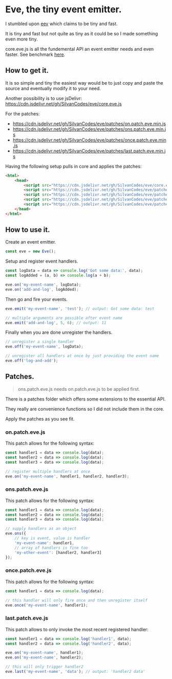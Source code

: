 # Eve, the tiny event emitter.

I stumbled upon [eev](https://github.com/chrisdavies/eev) which claims to be tiny and fast.

It is tiny and fast but not quite as tiny as it could be so I made something even more tiny.

core.eve.js is all the fundemental API an event emitter needs and even faster.
See benchmark [here](https://silvancodes.github.io/eve).

## How to get it.
It is so simple and tiny the easiest way would be to just copy and paste the source and eventually modify it to your need.

Another possibility is to use jsDelivr: https://cdn.jsdelivr.net/gh/SilvanCodes/eve/core.eve.js

For the patches:
- https://cdn.jsdelivr.net/gh/SilvanCodes/eve/patches/on.patch.eve.min.js
- https://cdn.jsdelivr.net/gh/SilvanCodes/eve/patches/ons.patch.eve.min.js
- https://cdn.jsdelivr.net/gh/SilvanCodes/eve/patches/once.patch.eve.min.js
- https://cdn.jsdelivr.net/gh/SilvanCodes/eve/patches/last.patch.eve.min.js

Having the following setup pulls in core and applies the patches:

```html
<html>
    <head>
        <script src="https://cdn.jsdelivr.net/gh/SilvanCodes/eve/core.eve.min.js"></script>
        <script src="https://cdn.jsdelivr.net/gh/SilvanCodes/eve/patches/on.patch.eve.min.js"></script>
        <script src="https://cdn.jsdelivr.net/gh/SilvanCodes/eve/patches/ons.patch.eve.min.js"></script>
        <script src="https://cdn.jsdelivr.net/gh/SilvanCodes/eve/patches/once.patch.eve.min.js"></script>
        <script src="https://cdn.jsdelivr.net/gh/SilvanCodes/eve/patches/last.patch.eve.min.js"></script>
    </head>
</html>
```

## How to use it.

Create an event emitter.

```js
const eve = new Eve();
```

Setup and register event handlers.

```js
const logData = data => console.log('Got some data:', data);
const logAdded = (a, b) => console.log(a + b);

eve.on('my-event-name', logData);
eve.on('add-and-log', logAdded);
```

Then go and fire your events.

```js
eve.emit('my-event-name', 'test'); // output: Got some data: test

// multiple arguments are possible after event name
eve.emit('add-and-log', 5, 6); // output: 11
```

Finally when you are done unregister the handlers.

```js
// unregister a single handler
eve.off('my-event-name', logData);

// unregister all handlers at once by just providing the event name
eve.off('log-and-add');
```

## Patches.
> ons.patch.eve.js needs on.patch.eve.js to be applied first.

There is a patches folder which offers some extensions to the essential API.

They really are convenience functions so I did not include them in the core.

Apply the patches as you see fit.

### on.patch.eve.js

This patch allows for the following syntax:

```js
const handler1 = data => console.log(data);
const handler2 = data => console.log(data);
const handler3 = data => console.log(data);

// register multiple handlers at once
eve.on('my-event-name', handler1, handler2, handler3);
```

### ons.patch.eve.js

This patch allows for the following syntax:

```js
const handler1 = data => console.log(data);
const handler2 = data => console.log(data);
const handler3 = data => console.log(data);

// supply handlers as an object
eve.ons({
    // key is event, value is handler
    'my-event-name': handler1,
    // array of handlers is fine too
    'my-other-event': [handler2, handler3]
});
```

### once.patch.eve.js

This patch allows for the following syntax:

```js
const handler1 = data => console.log(data);

// this handler will only fire once and then unregister itself
eve.once('my-event-name', handler1);
```

### last.patch.eve.js

This patch allows to only invoke the most recent registered handler:

```js
const handler1 = data => console.log('handler1', data);
const handler2 = data => console.log('handler2', data);

eve.on('my-event-name', handler1);
eve.on('my-event-name', handler2);

// this will only trigger handler2
eve.last('my-event-name', 'data'); // output: 'handler2 data'
```
